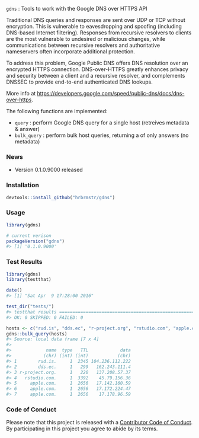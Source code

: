 <!-- README.md is generated from README.Rmd. Please edit that file -->
`gdns` : Tools to work with the Google DNS over HTTPS API

Traditional DNS queries and responses are sent over UDP or TCP without encryption. This is vulnerable to eavesdropping and spoofing (including DNS-based Internet filtering). Responses from recursive resolvers to clients are the most vulnerable to undesired or malicious changes, while communications between recursive resolvers and authoritative nameservers often incorporate additional protection.

To address this problem, Google Public DNS offers DNS resolution over an encrypted HTTPS connection. DNS-over-HTTPS greatly enhances privacy and security between a client and a recursive resolver, and complements DNSSEC to provide end-to-end authenticated DNS lookups.

More info at <https://developers.google.com/speed/public-dns/docs/dns-over-https>.

The following functions are implemented:

-   `query` : perform Google DNS query for a single host (retreives metadata & answer)
-   `bulk_query` : perform bulk host queries, returning a of only answers (no metadata)

### News

-   Version 0.1.0.9000 released

### Installation

``` r
devtools::install_github("hrbrmstr/gdns")
```

### Usage

``` r
library(gdns)

# current verison
packageVersion("gdns")
#> [1] '0.1.0.9000'
```

### Test Results

``` r
library(gdns)
library(testthat)

date()
#> [1] "Sat Apr  9 17:28:00 2016"

test_dir("tests/")
#> testthat results ========================================================================================================
#> OK: 0 SKIPPED: 0 FAILED: 0

hosts <- c("rud.is", "dds.ec", "r-project.org", "rstudio.com", "apple.com")
gdns::bulk_query(hosts)
#> Source: local data frame [7 x 4]
#> 
#>             name  type   TTL            data
#>            (chr) (int) (int)           (chr)
#> 1        rud.is.     1  2345 104.236.112.222
#> 2        dds.ec.     1   299   162.243.111.4
#> 3 r-project.org.     1   220   137.208.57.37
#> 4   rstudio.com.     1  3392    45.79.156.36
#> 5     apple.com.     1  2656   17.142.160.59
#> 6     apple.com.     1  2656   17.172.224.47
#> 7     apple.com.     1  2656    17.178.96.59
```

### Code of Conduct

Please note that this project is released with a [Contributor Code of Conduct](CONDUCT.md). By participating in this project you agree to abide by its terms.

